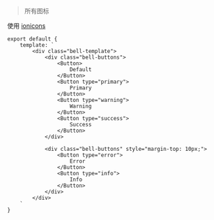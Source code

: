 > 所有图标

使用 <a target="_blank" href="//ionicons.com/">ionicons</a>

    export default {
        template: `
            <div class="bell-template">
                <div class="bell-buttons">
                    <Button>
                        Default
                    </Button>
                    <Button type="primary">
                        Primary
                    </Button>
                    <Button type="warning">
                        Warning
                    </Button>
                    <Button type="success">
                        Success
                    </Button>
                </div>

                <div class="bell-buttons" style="margin-top: 10px;">
                    <Button type="error">
                        Error
                    </Button>
                    <Button type="info">
                        Info
                    </Button>
                </div>
            </div>
        `
    }